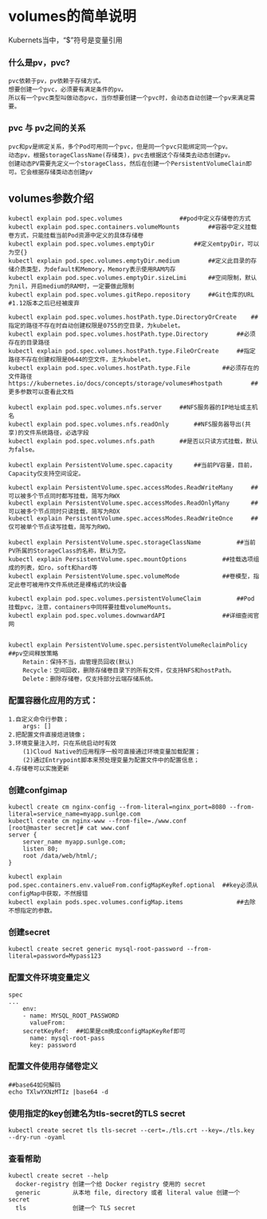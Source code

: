 # volumes的简单说明
Kubernets当中，“$”符号是变量引用

### 什么是pv，pvc?
	pvc依赖于pv，pv依赖于存储方式。
	想要创建一个pvc，必须要有满足条件的pv。
	所以有一个pvc类型叫做动态pvc，当你想要创建一个pvc时，会动态自动创建一个pv来满足需要。
### pvc 与 pv之间的关系
    pvc和pv是绑定关系，多个Pod可用同一个pvc，但是同一个pvc只能绑定同一个pv。 
    动态pv，根据storageClassName(存储类)，pvc去根据这个存储类去动态创建pv。
    创建动态PV需要先定义一个storageClass，然后在创建一个PersistentVolumeClain即可。它会根据存储类动态创建pv

## volumes参数介绍
```
kubectl explain pod.spec.volumes				##pod中定义存储卷的方式
kubectl explain pod.spec.containers.volumeMounts		##容器中定义挂载卷方式，只能挂载当前Pod资源中定义的具体存储卷	
kubectl explain pod.spec.volumes.emptyDir			##定义emtpyDir，可以为空{}
kubectl explain pod.spec.volumes.emptyDir.medium		##定义此目录的存储介质类型，为default和Memory，Memory表示使用RAM内存
kubectl explain pod.spec.volumes.emptyDir.sizeLimi		##空间限制，默认为nil，开启medium的RAM时，一定要做此限制
kubectl explain pod.spec.volumes.gitRepo.repository		##Git仓库的URL  	#1.12版本之后已经被废弃

kubectl explain pod.spec.volumes.hostPath.type.DirectoryOrCreate	##指定的路径不存在时自动创建权限是0755的空目录，为kubelet。
kubectl explain pod.spec.volumes.hostPath.type.Directory		##必须存在的目录路径
kubectl explain pod.spec.volumes.hostPath.type.FileOrCreate		##指定路径不存在创建权限是0644的空文件，主为kubelet。
kubectl explain pod.spec.volumes.hostPath.type.File			##必须存在的文件路径
https://kubernetes.io/docs/concepts/storage/volumes#hostpath		##更多参数可以查看此文档

kubectl explain pod.spec.volumes.nfs.server		##NFS服务器的IP地址或主机名
kubectl explain pod.spec.volumes.nfs.readOnly		##NFS服务器导出(共享)的文件系统路径，必选字段
kubectl explain pod.spec.volumes.nfs.path		##是否以只读方式挂载，默认为false。

kubectl explain PersistentVolume.spec.capacity		##当前PV容量，目前，Capacity仅支持空间设定。

kubectl explain PersistentVolume.spec.accessModes.ReadWriteMany		##可以被多个节点同时都写挂载，简写为RWX
kubectl explain PersistentVolume.spec.accessModes.ReadOnlyMany		##可以被多个节点同时只读挂载，简写为ROX
kubectl explain PersistentVolume.spec.accessModes.ReadWriteOnce		##仅可被单个节点读写挂载，简写为RWO。

kubectl explain PersistentVolume.spec.storageClassName			##当前PV所属的StorageClass的名称，默认为空。
kubectl explain PersistentVolume.spec.mountOptions			##挂载选项组成的列表，如ro，soft和hard等
kubectl explain PersistentVolume.spec.volumeMode			##卷模型，指定此卷可被用作文件系统还是裸格式的块设备

kubectl explain pod.spec.volumes.persistentVolumeClaim			##Pod挂载pvc，注意，containers中同样要挂载volumeMounts。
kubectl explain pod.spec.volumes.downwardAPI				##详细查阅官网


kubectl explain PersistentVolume.spec.persistentVolumeReclaimPolicy	##pv空间释放策略
	Retain：保持不当，由管理员回收(默认)
	Recycle：空间回收，删除存储卷目录下的所有文件，仅支持NFS和hostPath。
	Delete：删除存储卷，仅支持部分云端存储系统。
```	
	
### 配置容器化应用的方式：
	1.自定义命令行参数；
		args: []
	2.把配置文件直接焙进镜像；
	3.环境变量注入时，只在系统启动时有效
		(1)Cloud Native的应用程序一般可直接通过环境变量加载配置；
		(2)通过Entrypoint脚本来预处理变量为配置文件中的配置信息；
	4.存储卷可以实施更新
		
### 创建confgimap
	kubectl create cm nginx-config --from-literal=nginx_port=8080 --from-literal=service_name=myapp.sunlge.com		
	kubectl create cm nginx-www --from-file=./www.conf 
	[root@master secret]# cat www.conf 
	server {
		server_name myapp.sunlge.com;
		listen 80;
		root /data/web/html/;
	}

	kubectl explain pod.spec.containers.env.valueFrom.configMapKeyRef.optional	##key必须从configMap中获取，不然报错
	kubectl explain pods.spec.volumes.configMap.items				##去除不想指定的参数。

### 创建secret
	kubectl create secret generic mysql-root-password --from-literal=password=Mypass123
### 配置文件环境变量定义
	spec
	...
	    env:
	    - name: MYSQL_ROOT_PASSWORD
	      valueFrom: 
		secretKeyRef:  ##如果是cm换成configMapKeyRef即可
		  name: mysql-root-pass
		  key: password

### 配置文件使用存储卷定义
```
##base64如何解码
echo TXlwYXNzMTIz |base64 -d
```
### 使用指定的key创建名为tls-secret的TLS secret
	kubectl create secret tls tls-secret --cert=./tls.crt --key=./tls.key --dry-run -oyaml

### 查看帮助
	kubectl create secret --help
	  docker-registry 创建一个给 Docker registry 使用的 secret
	  generic         从本地 file, directory 或者 literal value 创建一个 secret
	  tls             创建一个 TLS secret
